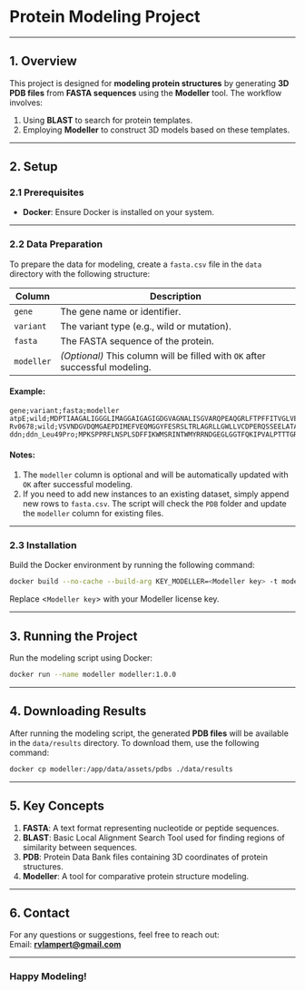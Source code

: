 # Protein Modeling Project

---

## 1. Overview

This project is designed for **modeling protein structures** by generating **3D PDB files** from **FASTA sequences** using the **Modeller** tool. The workflow involves:

1. Using **BLAST** to search for protein templates.
2. Employing **Modeller** to construct 3D models based on these templates.

---

## 2. Setup

### 2.1 Prerequisites
- **Docker**: Ensure Docker is installed on your system.

---

### 2.2 Data Preparation

To prepare the data for modeling, create a ```fasta.csv``` file in the ```data``` directory with the following structure:

| Column      | Description                                                                 |
|-------------|-----------------------------------------------------------------------------|
| ```gene```      | The gene name or identifier.                                               |
| ```variant```   | The variant type (e.g., wild or mutation).                                 |
| ```fasta```     | The FASTA sequence of the protein.                                         |
| ```modeller```  | *(Optional)* This column will be filled with ```OK``` after successful modeling.|

#### Example:
```csv
gene;variant;fasta;modeller
atpE;wild;MDPTIAAGALIGGGLIMAGGAIGAGIGDGVAGNALISGVARQPEAQGRLFTPFFITVGLVEAAYFINLAFMALFVFATPVK;
Rv0678;wild;VSVNDGVDQMGAEPDIMEFVEQMGGYFESRSLTRLAGRLLGWLLVCDPERQSSEELATALAASSGGISTNARMLIQFGFIERLAVAGDRRTYFRLRPNAFAAGERERIRAMAELQDLADVGLRALGDAPPQRSRRLREMRDLLAYMENVVSDALGRYSQRTGEDD;
ddn;ddn_Leu49Pro;MPKSPPRFLNSPLSDFFIKWMSRINTWMYRRNDGEGLGGTFQKIPVALPTTTGRKTGQPRVNPLYFLRDGGRVIVAASKGGAEKNPMWYLNLKANPKVQVQIKKEVLDLTARDATDEERAEYWPQLVTMYPSYQDYQSWTDRTIPIVVCEP;
```

#### Notes:
1. The ```modeller``` column is optional and will be automatically updated with ```OK``` after successful modeling.
2. If you need to add new instances to an existing dataset, simply append new rows to ```fasta.csv```. The script will check the ```PDB``` folder and update the ```modeller``` column for existing files.

---

### 2.3 Installation

Build the Docker environment by running the following command:

```sh
docker build --no-cache --build-arg KEY_MODELLER=<Modeller key> -t modeller:1.0.0 .
```

Replace <```Modeller key```> with your Modeller license key.

---

## 3. Running the Project

Run the modeling script using Docker:

```sh
docker run --name modeller modeller:1.0.0
```

---

## 4. Downloading Results

After running the modeling script, the generated **PDB files** will be available in the ```data/results``` directory. To download them, use the following command:

```sh
docker cp modeller:/app/data/assets/pdbs ./data/results
```

---

## 5. Key Concepts

1. **FASTA**: A text format representing nucleotide or peptide sequences.
2. **BLAST**: Basic Local Alignment Search Tool used for finding regions of similarity between sequences.
3. **PDB**: Protein Data Bank files containing 3D coordinates of protein structures.
4. **Modeller**: A tool for comparative protein structure modeling.

---

## 6. Contact

For any questions or suggestions, feel free to reach out:  
Email: **[rvlampert@gmail.com](mailto:rvlampert@gmail.com)**

---

### Happy Modeling!